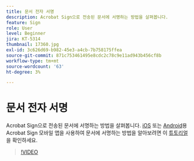 ```yaml
---
title: 문서 전자 서명
description: Acrobat Sign으로 전송된 문서에 서명하는 방법을 살펴봅니다.
feature: Sign
role: User
level: Beginner
jira: KT-5314
thumbnail: 17360.jpg
exl-id: 3c626d69-b982-45e3-a4cb-7b758175ffea
source-git-commit: 871c753461495e8cdc2c78c9e11ad943b456cf8b
workflow-type: tm+mt
source-wordcount: '63'
ht-degree: 3%

---
```


# 문서 전자 서명

Acrobat Sign으로 전송된 문서에 서명하는 방법을 살펴봅니다. [iOS](https://apps.apple.com/us/app/adobe-sign/id481082197) 또는 [Android](https://play.google.com/store/apps/details?id=com.adobe.echosign&amp;hl=en)용 Acrobat Sign 모바일 앱을 사용하여 문서에 서명하는 방법을 알아보려면 이 [튜토리얼](../mobile/sign-mobile.md)을 확인하세요.

>[!VIDEO](https://video.tv.adobe.com/v/344217?quality=12&learn=on&hidetitle=true)
